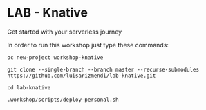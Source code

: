 LAB - Knative
=====================

Get started with your serverless journey

In order to run this workshop just type these commands:

    oc new-project workshop-knative

    git clone --single-branch --branch master --recurse-submodules https://github.com/luisarizmendi/lab-knative.git

    cd lab-knative

    .workshop/scripts/deploy-personal.sh
